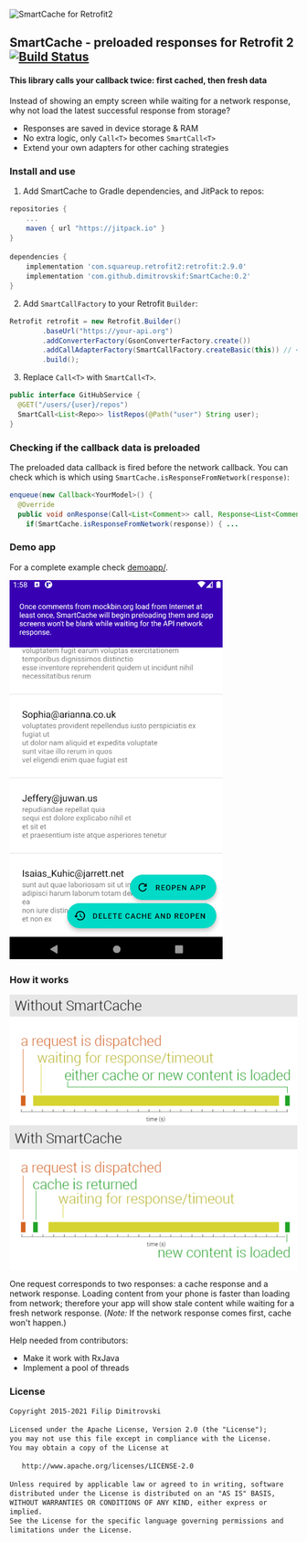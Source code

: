 ![SmartCache for Retrofit2](logo.png)

## SmartCache - preloaded responses for Retrofit 2 [![Build Status](https://www.travis-ci.com/fikisipi/SmartCache.svg?branch=master)](https://travis-ci.org/dimitrovskif/SmartCache)

#### This library calls your callback twice: first cached, then fresh data 

Instead of showing an empty screen while waiting for a network response, why not load the latest successful response from storage? 

* Responses are saved in device storage & RAM
* No extra logic, only `Call<T>` becomes `SmartCall<T>`
* Extend your own adapters for other caching strategies

### Install and use

1. Add SmartCache to Gradle dependencies, and JitPack to repos:
```groovy
repositories {
    ...
    maven { url "https://jitpack.io" }
}
    
dependencies {
    implementation 'com.squareup.retrofit2:retrofit:2.9.0'
    implementation 'com.github.dimitrovskif:SmartCache:0.2'
}
```

2. Add `SmartCallFactory` to your Retrofit `Builder`:
```java
Retrofit retrofit = new Retrofit.Builder()
        .baseUrl("https://your-api.org")
        .addConverterFactory(GsonConverterFactory.create())
        .addCallAdapterFactory(SmartCallFactory.createBasic(this)) // <-- Add this!
        .build();
 ```
 
3. Replace `Call<T>` with `SmartCall<T>`.
```java
public interface GitHubService {
  @GET("/users/{user}/repos")
  SmartCall<List<Repo>> listRepos(@Path("user") String user);
}
```

### Checking if the callback data is preloaded

The preloaded data callback is fired before the network callback. You can check which is which using
`SmartCache.isResponseFromNetwork(response)`:

```java
enqueue(new Callback<YourModel>() {
  @Override
  public void onResponse(Call<List<Comment>> call, Response<List<Comment>> response) {
    if(SmartCache.isResponseFromNetwork(response)) { ...
```

### Demo app

For a complete example check [demoapp/](/demoapp).

![...](demoapp_scr.png)

### How it works

![...](how_it_works.png)

One request corresponds to two responses: a cache response and a network response. Loading content from your phone is faster than loading from network; therefore your app will show stale content while waiting for a fresh network response. (*Note:* If the network response comes first, cache won't happen.)

Help needed from contributors:

* Make it work with RxJava
* Implement a pool of threads

### License

    Copyright 2015-2021 Filip Dimitrovski

    Licensed under the Apache License, Version 2.0 (the "License");
    you may not use this file except in compliance with the License.
    You may obtain a copy of the License at

       http://www.apache.org/licenses/LICENSE-2.0

    Unless required by applicable law or agreed to in writing, software
    distributed under the License is distributed on an "AS IS" BASIS,
    WITHOUT WARRANTIES OR CONDITIONS OF ANY KIND, either express or implied.
    See the License for the specific language governing permissions and
    limitations under the License.
